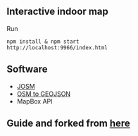 ## Interactive indoor map

Run
```
npm install & npm start
http://localhost:9966/index.html
```

## Software
- [JOSM](https://josm.openstreetmap.de/)
- [OSM to GEOJSON](http://tyrasd.github.io/osmtogeojson/)
- MapBox API

## Guide and forked from [here](https://github.com/mapbox-gl-indoor/mapbox-gl-indoor) 
